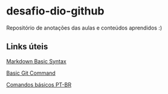 # desafio-dio-github

Repositório de anotações das aulas e conteúdos aprendidos :) 

## Links úteis

[Markdown Basic Syntax](https://www.markdownguide.org/basic-syntax)

[Basic Git Command](https://www.codeproject.com/Articles/457305/Basic-Git-Command-Line-Reference-for-Windows-Users)

[Comandos básicos PT-BR](https://gist.github.com/leocomelli/2545add34e4fec21ec16)
